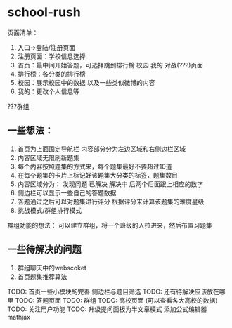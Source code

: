 # school-rush

页面清单：
1. 入口->登陆/注册页面
2. 注册页面：学校信息选择
3. 首页：最中间开始答题，可选择跳到排行榜 校园 我的 对战(???)页面
4. 排行榜：各分类的排行榜
5. 校园：展示校园中的数据 以及一些类似微博的内容
6. 我的：更改个人信息等


???群组


## 一些想法：
1. 首页为上面固定导航栏 内容部分分为左边区域和右侧边栏区域
2. 内容区域无限刷新题集
3. 每个内容按照题集的方式来，每个题集最好不要超过10道
4. 在每个题集的卡片上标记好该题集大分类的标签，题集数目
5. 内容区域分为： 发现问题 已解决 解决中 后两个后面跟上相应的数字
6. 侧边栏可以显示一些自己的答题数据
7. 答题通过之后可以对题集进行评分 根据评分来计算该题集的难度星级
8. 挑战模式/群组排行模式

群组功能的想法： 可以建立群组，将一个班级的人拉进来，然后布置习题集

## 一些待解决的问题
1. 群组聊天中的webscoket
2. 首页题集推荐算法


TODO: 首页一些小模块的完善 侧边栏与题目筛选 
TODO: 还有待解决应该放在哪里
TODO: 答题页面
TODO: 群组
TODO: 高校页面 (可以查看各大高校的数据)
TODO: 关注用户功能
TODO: 升级提问面板为半文章模式 添加公式编辑器mathjax